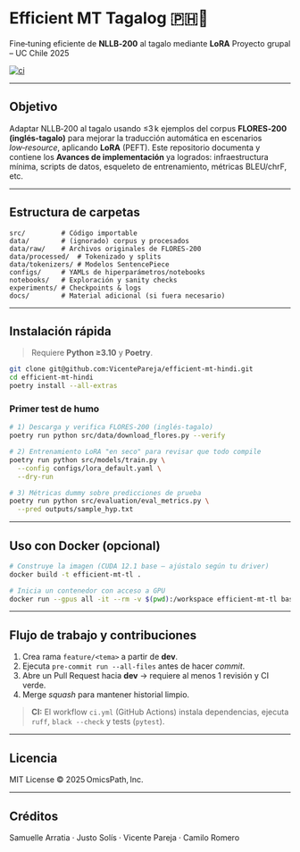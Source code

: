 # Efficient MT Tagalog  🇵🇭🚀

Fine‑tuning eficiente de **NLLB‑200** al tagalo mediante **LoRA**
Proyecto grupal – UC Chile 2025

[![ci](https://github.com/VicentePareja/efficient-mt-tagalo/actions/workflows/ci.yml/badge.svg)](https://github.com/VicentePareja/efficient-mt-tagalo/actions/workflows/ci.yml)

---

## Objetivo

Adaptar NLLB‑200 al tagalo usando ≤3 k ejemplos del corpus **FLORES‑200 (inglés‑tagalo)** para mejorar la traducción automática en escenarios *low‑resource*, aplicando **LoRA** (PEFT).
Este repositorio documenta y contiene los **Avances de implementación** ya logrados: infraestructura mínima, scripts de datos, esqueleto de entrenamiento, métricas BLEU/chrF, etc.

---

## Estructura de carpetas

```text
src/         # Código importable
data/        # (ignorado) corpus y procesados
data/raw/    # Archivos originales de FLORES‑200
data/processed/  # Tokenizado y splits
data/tokenizers/ # Modelos SentencePiece
configs/     # YAMLs de hiperparámetros/notebooks
notebooks/   # Exploración y sanity checks
experiments/ # Checkpoints & logs
docs/        # Material adicional (si fuera necesario)
```

---

## Instalación rápida

> Requiere **Python ≥3.10** y **Poetry**.

```bash
git clone git@github.com:VicentePareja/efficient-mt-hindi.git
cd efficient-mt-hindi
poetry install --all-extras
```

### Primer test de humo

```bash
# 1) Descarga y verifica FLORES‑200 (inglés‑tagalo)
poetry run python src/data/download_flores.py --verify

# 2) Entrenamiento LoRA "en seco" para revisar que todo compile
poetry run python src/models/train.py \
  --config configs/lora_default.yaml \
  --dry-run

# 3) Métricas dummy sobre predicciones de prueba
poetry run python src/evaluation/eval_metrics.py \
  --pred outputs/sample_hyp.txt
```

---

## Uso con Docker (opcional)

```bash
# Construye la imagen (CUDA 12.1 base — ajústalo según tu driver)
docker build -t efficient-mt-tl .

# Inicia un contenedor con acceso a GPU
docker run --gpus all -it --rm -v $(pwd):/workspace efficient-mt-tl bash
```

---

## Flujo de trabajo y contribuciones

1. Crea rama `feature/<tema>` a partir de **dev**.
2. Ejecuta `pre-commit run --all-files` antes de hacer *commit*.
3. Abre un Pull Request hacia **dev** → requiere al menos 1 revisión y CI verde.
4. Merge *squash* para mantener historial limpio.

> **CI:** El workflow `ci.yml` (GitHub Actions) instala dependencias, ejecuta `ruff`, `black --check` y tests (`pytest`).

---

## Licencia

MIT License © 2025 OmicsPath, Inc.

---

## Créditos

Samuelle Arratia · Justo Solís · Vicente Pareja · Camilo Romero
